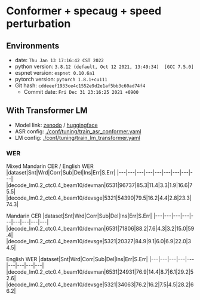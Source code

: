 # Conformer + specaug + speed perturbation
## Environments
 - date: `Thu Jan 13 17:16:42 CST 2022`
 - python version: `3.8.12 (default, Oct 12 2021, 13:49:34)  [GCC 7.5.0]`
 - espnet version: `espnet 0.10.6a1`
 - pytorch version: `pytorch 1.8.1+cu111`
 - Git hash: `cddeeef1933ce4c1552e9d2e1af5bb3c60ad74f4`
   - Commit date: `Fri Dec 31 23:16:25 2021 +0900`

## With Transformer LM
 - Model link: [zenodo](https://zenodo.org/record/5845307) / [huggingface](https://huggingface.co/espnet/vectominist_seame_asr_conformer_bpe5626)
 - ASR config: [./conf/tuning/train_asr_conformer.yaml](./conf/tuning/train_asr_conformer.yaml)
 - LM config: [./conf/tuning/train_lm_transformer.yaml](./conf/tuning/train_lm_transformer.yaml)

### WER
 Mixed Mandarin CER / English WER
 |dataset|Snt|Wrd|Corr|Sub|Del|Ins|Err|S.Err|
 |---|---|---|---|---|---|---|---|---|
 |decode_lm0.2_ctc0.4_beam10/devman|6531|96737|85.3|11.4|3.3|1.9|16.6|75.5|
 |decode_lm0.2_ctc0.4_beam10/devsge|5321|54390|79.5|16.2|4.4|2.8|23.3|74.3|

 Mandarin CER
 |dataset|Snt|Wrd|Corr|Sub|Del|Ins|Err|S.Err|
 |---|---|---|---|---|---|---|---|---|
 |decode_lm0.2_ctc0.4_beam10/devman|6531|71806|88.2|7.6|4.3|3.2|15.0|59.4|
 |decode_lm0.2_ctc0.4_beam10/devsge|5321|20327|84.9|9.1|6.0|6.9|22.0|34.5|

 English WER
 |dataset|Snt|Wrd|Corr|Sub|Del|Ins|Err|S.Err|
 |---|---|---|---|---|---|---|---|---|
 |decode_lm0.2_ctc0.4_beam10/devman|6531|24931|76.9|14.4|8.7|6.1|29.2|52.6|
 |decode_lm0.2_ctc0.4_beam10/devsge|5321|34063|76.2|16.2|7.5|4.5|28.2|66.2|
